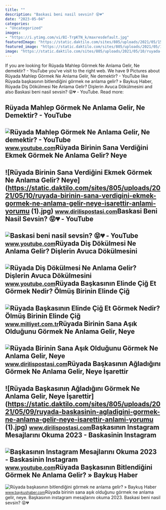 ```yaml
---
title: ""
description: "Baskasi beni nasil sevsin? 😝💔"
date: "2023-05-04"
categories:
- "Uncategorized"
images:
- "https://i.ytimg.com/vi/BI-TrpKTN_k/maxresdefault.jpg"
featuredImage: "https://static.daktilo.com/sites/805/uploads/2021/05/15/large/ruyada-birinin-sana-asik-oldugunu-gormek-ne-anlama-gelir.jpg"
featured_image: "https://static.daktilo.com/sites/805/uploads/2021/05/10/ruyada-birinin-sana-verdigini-ekmek-gormek-ne-anlama-gelir-neye-isarettir-anlami-yorumu (1).jpg"
image: "https://static.daktilo.com/sites/805/uploads/2021/05/10/ruyada-birinin-sana-verdigini-ekmek-gormek-ne-anlama-gelir-neye-isarettir-anlami-yorumu (1).jpg"
---
```


If you are looking for Rüyada Mahlep Görmek Ne Anlama Gelir, Ne demektir? - YouTube you've visit to the right web. We have 9 Pictures about Rüyada Mahlep Görmek Ne Anlama Gelir, Ne demektir? - YouTube like Rüyada başkasının bitlendiğini görmek ne anlama gelir? » Baykuş Haber, Rüyada Diş Dökülmesi Ne Anlama Gelir? Dişlerin Avuca Dökülmesini and also Baskasi beni nasil sevsin? 😝💔 - YouTube. Read more:

Rüyada Mahlep Görmek Ne Anlama Gelir, Ne Demektir? - YouTube
------------------------------------------------------------

 ![Rüyada Mahlep Görmek Ne Anlama Gelir, Ne demektir? - YouTube](https://i.ytimg.com/vi/BI-TrpKTN_k/maxresdefault.jpg) <small>www.youtube.com</small>Rüyada Birinin Sana Verdiğini Ekmek Görmek Ne Anlama Gelir? Neye
----------------------------------------------------------------

 ![Rüyada Birinin Sana Verdiğini Ekmek Görmek Ne Anlama Gelir? Neye](https://static.daktilo.com/sites/805/uploads/2021/05/10/ruyada-birinin-sana-verdigini-ekmek-gormek-ne-anlama-gelir-neye-isarettir-anlami-yorumu (1).jpg) <small>www.dirilispostasi.com</small>Baskasi Beni Nasil Sevsin? 😝💔 - YouTube
---------------------------------------

 ![Baskasi beni nasil sevsin? 😝💔 - YouTube](https://i.ytimg.com/vi/fDPdL11Yo6U/maxresdefault.jpg?sqp=-oaymwEmCIAKENAF8quKqQMa8AEB-AH-CYAC0AWKAgwIABABGGUgXCgzMA8=&rs=AOn4CLBSdp5lNbzlIlaLDAJ7yuh49sAUrA) <small>www.youtube.com</small>Rüyada Diş Dökülmesi Ne Anlama Gelir? Dişlerin Avuca Dökülmesini
----------------------------------------------------------------

 ![Rüyada Diş Dökülmesi Ne Anlama Gelir? Dişlerin Avuca Dökülmesini](https://i.ytimg.com/vi/Bg-IjViVzUc/maxresdefault.jpg) <small>www.youtube.com</small>Rüyada Başkasının Elinde Çiğ Et Görmek Nedir? Ölmüş Birinin Elinde Çiğ
----------------------------------------------------------------------

 ![Rüyada Başkasının Elinde Çiğ Et Görmek Nedir? Ölmüş Birinin Elinde Çiğ](https://i2.milimaj.com/i/milliyet/75/0x0/605142aa55428318bc50c026.jpg) <small>www.milliyet.com.tr</small>Rüyada Birinin Sana Aşık Olduğunu Görmek Ne Anlama Gelir, Neye
--------------------------------------------------------------

 ![Rüyada Birinin Sana Aşık Olduğunu Görmek Ne Anlama Gelir, Neye](https://static.daktilo.com/sites/805/uploads/2021/05/15/large/ruyada-birinin-sana-asik-oldugunu-gormek-ne-anlama-gelir.jpg) <small>www.dirilispostasi.com</small>Rüyada Başkasının Ağladığını Görmek Ne Anlama Gelir, Neye İşarettir
-------------------------------------------------------------------

 ![Rüyada Başkasının Ağladığını Görmek Ne Anlama Gelir, Neye İşarettir](https://static.daktilo.com/sites/805/uploads/2021/05/09/ruyada-baskasinin-agladigini-gormek-ne-anlama-gelir-neye-isarettir-anlami-yorumu (1).jpg) <small>www.dirilispostasi.com</small>Başkasının Instagram Mesajlarını Okuma 2023 - Baskasinin Instagram
------------------------------------------------------------------

 ![Başkasının Instagram Mesajlarını Okuma 2023 - Baskasinin Instagram](https://i.ytimg.com/vi/TVJ5wb6XCjg/maxresdefault.jpg) <small>www.youtube.com</small>Rüyada Başkasının Bitlendiğini Görmek Ne Anlama Gelir? » Baykuş Haber
---------------------------------------------------------------------

 ![Rüyada başkasının bitlendiğini görmek ne anlama gelir? » Baykuş Haber](https://www.baykushaber.com/wp-content/uploads/2022/01/Ruyada-baskasinin-bitlendigini-gormek-ne-anlama-gelir.jpg) <small>www.baykushaber.com</small>Rüyada birinin sana aşık olduğunu görmek ne anlama gelir, neye. Başkasının instagram mesajlarını okuma 2023. Baskasi beni nasil sevsin? 😝💔
